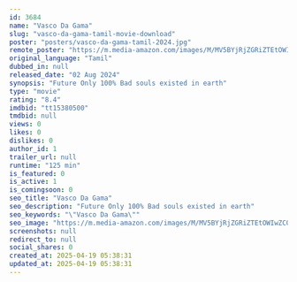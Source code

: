 ```yaml
---
id: 3684
name: "Vasco Da Gama"
slug: "vasco-da-gama-tamil-movie-download"
poster: "posters/vasco-da-gama-tamil-2024.jpg"
remote_poster: "https://m.media-amazon.com/images/M/MV5BYjRjZGRiZTEtOWIwZC00ZjYxLWFhM2MtYWU0MTNmZjYwZDE5XkEyXkFqcGc@._V1_SX300.jpg"
original_language: "Tamil"
dubbed_in: null
released_date: "02 Aug 2024"
synopsis: "Future Only 100% Bad souls existed in earth"
type: "movie"
rating: "8.4"
imdbid: "tt15380500"
tmdbid: null
views: 0
likes: 0
dislikes: 0
author_id: 1
trailer_url: null
runtime: "125 min"
is_featured: 0
is_active: 1
is_comingsoon: 0
seo_title: "Vasco Da Gama"
seo_description: "Future Only 100% Bad souls existed in earth"
seo_keywords: "\"Vasco Da Gama\""
seo_image: "https://m.media-amazon.com/images/M/MV5BYjRjZGRiZTEtOWIwZC00ZjYxLWFhM2MtYWU0MTNmZjYwZDE5XkEyXkFqcGc@._V1_SX300.jpg"
screenshots: null
redirect_to: null
social_shares: 0
created_at: 2025-04-19 05:38:31
updated_at: 2025-04-19 05:38:31
---
```


